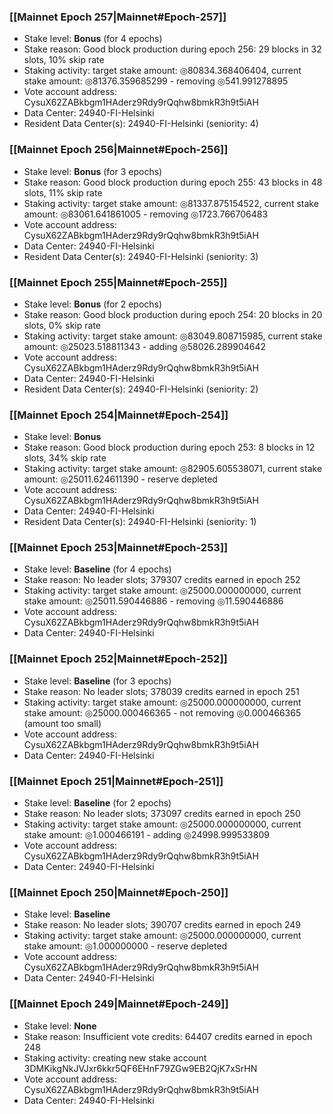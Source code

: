 ### [[Mainnet Epoch 257|Mainnet#Epoch-257]]
* Stake level: **Bonus** (for 4 epochs)
* Stake reason: Good block production during epoch 256: 29 blocks in 32 slots, 10% skip rate
* Staking activity: target stake amount: ◎80834.368406404, current stake amount: ◎81376.359685299 - removing ◎541.991278895
* Vote account address: CysuX62ZABkbgm1HAderz9Rdy9rQqhw8bmkR3h9t5iAH
* Data Center: 24940-FI-Helsinki
* Resident Data Center(s): 24940-FI-Helsinki (seniority: 4)
### [[Mainnet Epoch 256|Mainnet#Epoch-256]]
* Stake level: **Bonus** (for 3 epochs)
* Stake reason: Good block production during epoch 255: 43 blocks in 48 slots, 11% skip rate
* Staking activity: target stake amount: ◎81337.875154522, current stake amount: ◎83061.641861005 - removing ◎1723.766706483
* Vote account address: CysuX62ZABkbgm1HAderz9Rdy9rQqhw8bmkR3h9t5iAH
* Data Center: 24940-FI-Helsinki
* Resident Data Center(s): 24940-FI-Helsinki (seniority: 3)
### [[Mainnet Epoch 255|Mainnet#Epoch-255]]
* Stake level: **Bonus** (for 2 epochs)
* Stake reason: Good block production during epoch 254: 20 blocks in 20 slots, 0% skip rate
* Staking activity: target stake amount: ◎83049.808715985, current stake amount: ◎25023.518811343 - adding ◎58026.289904642
* Vote account address: CysuX62ZABkbgm1HAderz9Rdy9rQqhw8bmkR3h9t5iAH
* Data Center: 24940-FI-Helsinki
* Resident Data Center(s): 24940-FI-Helsinki (seniority: 2)
### [[Mainnet Epoch 254|Mainnet#Epoch-254]]
* Stake level: **Bonus**
* Stake reason: Good block production during epoch 253: 8 blocks in 12 slots, 34% skip rate
* Staking activity: target stake amount: ◎82905.605538071, current stake amount: ◎25011.624611390 - reserve depleted
* Vote account address: CysuX62ZABkbgm1HAderz9Rdy9rQqhw8bmkR3h9t5iAH
* Data Center: 24940-FI-Helsinki
* Resident Data Center(s): 24940-FI-Helsinki (seniority: 1)
### [[Mainnet Epoch 253|Mainnet#Epoch-253]]
* Stake level: **Baseline** (for 4 epochs)
* Stake reason: No leader slots; 379307 credits earned in epoch 252
* Staking activity: target stake amount: ◎25000.000000000, current stake amount: ◎25011.590446886 - removing ◎11.590446886
* Vote account address: CysuX62ZABkbgm1HAderz9Rdy9rQqhw8bmkR3h9t5iAH
* Data Center: 24940-FI-Helsinki
### [[Mainnet Epoch 252|Mainnet#Epoch-252]]
* Stake level: **Baseline** (for 3 epochs)
* Stake reason: No leader slots; 378039 credits earned in epoch 251
* Staking activity: target stake amount: ◎25000.000000000, current stake amount: ◎25000.000466365 - not removing ◎0.000466365 (amount too small)
* Vote account address: CysuX62ZABkbgm1HAderz9Rdy9rQqhw8bmkR3h9t5iAH
* Data Center: 24940-FI-Helsinki
### [[Mainnet Epoch 251|Mainnet#Epoch-251]]
* Stake level: **Baseline** (for 2 epochs)
* Stake reason: No leader slots; 373097 credits earned in epoch 250
* Staking activity: target stake amount: ◎25000.000000000, current stake amount: ◎1.000466191 - adding ◎24998.999533809
* Vote account address: CysuX62ZABkbgm1HAderz9Rdy9rQqhw8bmkR3h9t5iAH
* Data Center: 24940-FI-Helsinki
### [[Mainnet Epoch 250|Mainnet#Epoch-250]]
* Stake level: **Baseline**
* Stake reason: No leader slots; 390707 credits earned in epoch 249
* Staking activity: target stake amount: ◎25000.000000000, current stake amount: ◎1.000000000 - reserve depleted
* Vote account address: CysuX62ZABkbgm1HAderz9Rdy9rQqhw8bmkR3h9t5iAH
* Data Center: 24940-FI-Helsinki
### [[Mainnet Epoch 249|Mainnet#Epoch-249]]
* Stake level: **None**
* Stake reason: Insufficient vote credits: 64407 credits earned in epoch 248
* Staking activity: creating new stake account 3DMKikgNkJVJxr6kkr5QF6EHnF79ZGw9EB2QjK7xSrHN
* Vote account address: CysuX62ZABkbgm1HAderz9Rdy9rQqhw8bmkR3h9t5iAH
* Data Center: 24940-FI-Helsinki